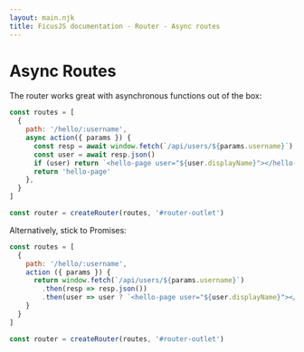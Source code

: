 ```yaml
---
layout: main.njk
title: FicusJS documentation - Router - Async routes
---
```

# Async Routes

The router works great with asynchronous functions out of the box:

```js
const routes = [
  {
    path: '/hello/:username',
    async action({ params }) {
      const resp = await window.fetch(`/api/users/${params.username}`)
      const user = await resp.json()
      if (user) return `<hello-page user="${user.displayName}"></hello-page>`
      return 'hello-page'
    },
  }
]

const router = createRouter(routes, '#router-outlet')
```

Alternatively, stick to Promises:

```js
const routes = [
  {
    path: '/hello/:username',
    action ({ params }) {
      return window.fetch(`/api/users/${params.username}`)
        .then(resp => resp.json())
        .then(user => user ? `<hello-page user="${user.displayName}"></hello-page>` : 'hello-page')
    }
  }
]

const router = createRouter(routes, '#router-outlet')
```
